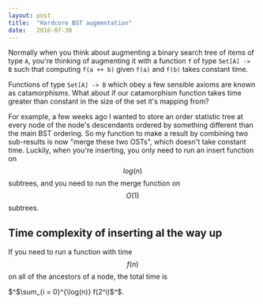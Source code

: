 ```yaml
---
layout: post
title:  "Hardcore BST augmentation"
date:   2016-07-30
---
```


Normally when you think about augmenting a binary search tree of items of type `A`, you're thinking of augmenting it with a function `f` of type `Set[A] -> B` such that computing `f(a ++ b)` given `f(a)` and `f(b)` takes constant time.

Functions of type `Set[A] -> B` which obey a few sensible axioms are known as catamorphisms. What about if our catamorphism function takes time greater than constant in the size of the set it's mapping from?

For example, a few weeks ago I wanted to store an order statistic tree at every node of the node's descendants ordered by something different than the main BST ordering. So my function to make a result by combining two sub-results is now "merge these two OSTs", which doesn't take constant time. Luckily, when you're inserting, you only need to run an insert function on $$ log(n)$$ subtrees, and you need to run the merge function on $$ O(1)$$ subtrees.

## Time complexity of inserting al the way up

If you need to run a function with time $$ f(n)$$ on all of the ancestors of a node, the total time is

$^$\sum_{i = 0}^{\log(n)} f(2^i)$^$.



